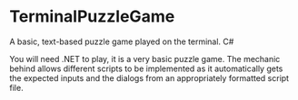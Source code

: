 # TerminalPuzzleGame
A basic, text-based puzzle game played on the terminal. C#

You will need .NET to play, 
it is a very basic puzzle game.
The mechanic behind allows different scripts to be implemented as it automatically
gets the expected inputs and the dialogs from an appropriately formatted script file.
